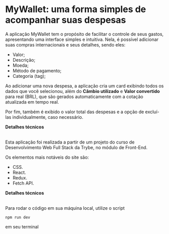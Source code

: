 # MyWallet: uma forma simples de acompanhar suas despesas

A aplicação MyWallet tem o propósito de facilitar o controle de seus gastos, apresentando uma interface simples e intuitiva.
Nela, é possível adicionar suas compras internacionais e seus detalhes, sendo eles:

  - Valor;
  - Descrição;
  - Moeda;
  - Método de pagamento;
  - Categoria (tag);

Ao adicionar uma nova despesa, a aplicação cria um card exibindo todos os dados que você selecionou, além do **Câmbio utilizado** e **Valor convertido** para real (BRL), que são gerados automaticamente com a cotação atualizada em tempo real.

Por fim, também é exibido o valor total das despesas e a opção de excluí-las individualmente, caso necessário.
<summary><strong>Detalhes técnicos</strong></summary><br />

  Esta aplicação foi realizada a partir de um projeto do curso de Desenvolvimento Web Full Stack da Trybe, no módulo de Front-End.

  Os elementos mais notáveis do site são:

  - CSS.
  - React.
  - Redux.
  - Fetch API.


<summary><strong>Detalhes técnicos</strong></summary><br />

  Para rodar o código em sua máquina local, utilize o script

    npm run dev

  em seu terminal